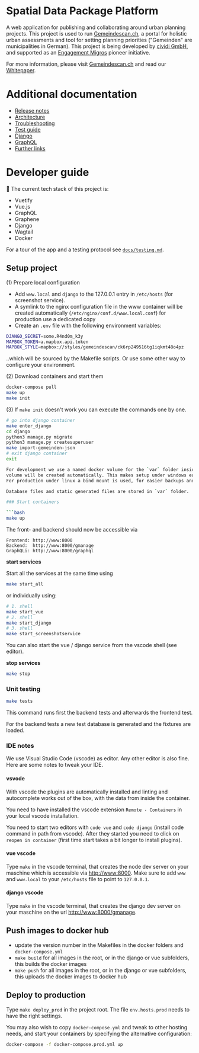 # Spatial Data Package Platform

A web application for publishing and collaborating around urban planning projects. This project is used to run [Gemeindescan.ch](https://gemeindescan.ch), a portal for holistic urban assessments and tool for setting planning priorities ("Gemeinden" are municipalities in German). This project is being developed by [cividi GmbH](https://cividi.ch), and supported as an [Engagement Migros](https://www.engagement-migros.ch/en/pioneers/cividi) pioneer initiative.

For more information, please visit [Gemeindescan.ch](https://gemeindescan.ch) and read our [Whitepaper](https://github.com/cividi/whitepaper).

# Additional documentation

- [Release notes](./RELEASE.md)
- [Architecture](./docs/architecture.md)
- [Troubleshooting](./docs/troubleshooting.md)
- [Test guide](./docs/testing.md)
- [Django](./docs/django.md)
- [GraphQL](./docs/graphql.md)
- [Further links](./docs/links.md)

# Developer guide

:construction: The current tech stack of this project is:

- Vuetify
- Vue.js
- GraphQL
- Graphene
- Django
- Wagtail
- Docker

For a tour of the app and a testing protocol see [`docs/testing.md`](./docs/testing.md).

## Setup project

(1) Prepare local configuration

- Add `www.local` and `django` to the 127.0.0.1 entry in `/etc/hosts` (for screenshot service).
- A symlink to the nginx configuration file in the www container will be created automatically (`/etc/nginx/conf.d/www.local.conf`) for production use a dedicated copy
- Create an `.env` file with the following environment variables:
```bash
DJANGO_SECRET=some.R4nd0m_k3y
MAPBOX_TOKEN=a.mapbox.api.token
MAPBOX_STYLE=mapbox://styles/gemeindescan/ck6rp249516tg1iqkmt48o4pz
```
..which will be sourced by the Makefile scripts. Or use some other way to configure your environment.

(2) Download containers and start them

```bash
docker-compose pull
make up
make init
```

(3) If `make init` doesn't work you can execute the commands one by one.

```bash
# go into django container
make enter_django
cd django
python3 manage.py migrate
python3 manage.py createsuperuser
make import-gemeinden-json
# exit django container
exit

For development we use a named docker volume for the `var` folder inside the container, this named
volume will be created automatically. This makes setup under windows easier.
For production under linux a bind mount is used, for easier backups and no accidental data deletion.

Database files and static generated files are stored in `var` folder.

### Start containers

```bash
make up
```

The front- and backend should now be accessible via

```
Frontend: http://www:8000
Backend:  http://www:8000/gmanage
GraphQLi: http://www:8000/graphql
```

**start services**

Start all the services at the same time using

```bash
make start_all
```

or individually using:

```bash
# 1. shell
make start_vue
# 2. shell
make start_django
# 3. shell
make start_screenshotservice
```

You can also start the vue / django service from the vscode shell (see editor).

**stop services**

```bash
make stop
```

### Unit testing

```bash
make tests
```

This command runs first the backend tests and afterwards the frontend test.

For the backend tests a new test database is generated and the fixtures are loaded.


### IDE notes

We use Visual Studio Code (vscode) as editor. Any other editor is also fine. Here are some notes to tweak your IDE.

#### vsvode

With vscode the plugins are automatically installed and linting and autocomplete works out of the box,
with the data from inside the container.

You need to have installed the vscode extension `Remote - Containers` in your local vscode installation.

You need to start two editors with `code vue` and `code django` (install code command in path from vscode).
After they started you need to click on `reopen in container` (first time start takes a bit longer to install plugins).

#### vue vscode

Type `make` in the vscode terminal, that creates the node dev server on your maschine which is accessible via [http://www:8000](http://www:8000). Make sure to add `www` and `www.local` to your `/etc/hosts` file to point to `127.0.0.1`.

#### django vscode

Type `make` in the vscode terminal, that creates the django dev server on your maschine on the url [http://www:8000/gmanage](http://www:8000/gmanage).

## Push images to docker hub

- update the version number in the Makefiles in the docker folders and `docker-compose.yml`
- `make build` for all images in the root, or in the django or vue subfolders, this builds the docker images
- `make push` for all images in the root, or in the django or vue subfolders, this uploads the docker images to docker hub

## Deploy to production

Type `make deploy_prod` in the project root. The file `env.hosts.prod` needs to have the right settings.

You may also wish to copy `docker-compose.yml` and tweak to other hosting needs, and start your containers by specifying the alternative configuration:

```bash
docker-compose -f docker-compose.prod.yml up
```
